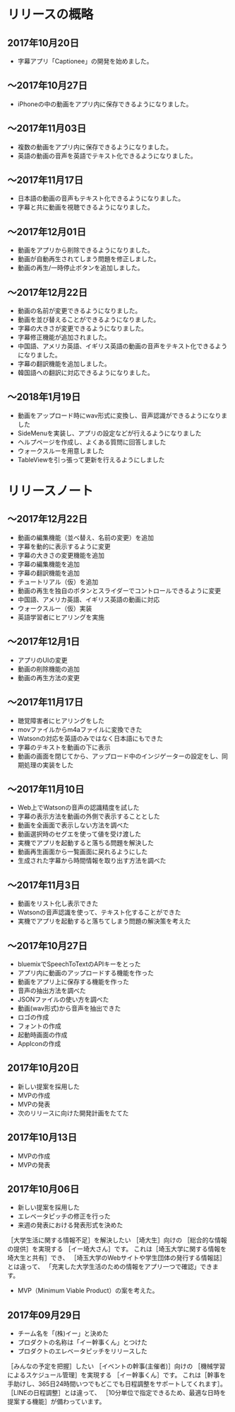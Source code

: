# リリースの概略

## 2017年10月20日
- 字幕アプリ「Captionee」の開発を始めました。
## 〜2017年10月27日
- iPhoneの中の動画をアプリ内に保存できるようになりました。
## 〜2017年11月03日
- 複数の動画をアプリ内に保存できるようになりました。
- 英語の動画の音声を英語でテキスト化できるようになりました。
## 〜2017年11月17日
- 日本語の動画の音声もテキスト化できるようになりました。
- 字幕と共に動画を視聴できるようになりました。
## 〜2017年12月01日
- 動画をアプリから削除できるようになりました。
- 動画が自動再生されてしまう問題を修正しました。
- 動画の再生/一時停止ボタンを追加しました。
## 〜2017年12月22日
- 動画の名前が変更できるようになりました。
- 動画を並び替えることができるようになりました。
- 字幕の大きさが変更できるようになりました。
- 字幕修正機能が追加されました。
- 中国語、アメリカ英語、イギリス英語の動画の音声をテキスト化できるようになりました。
- 字幕の翻訳機能を追加しました。
- 韓国語への翻訳に対応できるようになりました。
## 〜2018年1月19日
- 動画をアップロード時にwav形式に変換し、音声認識ができるようになりました
- SideMenuを実装し、アプリの設定などが行えるようになりました
- ヘルプページを作成し、よくある質問に回答しました
- ウォークスルーを用意しました
- TableViewを引っ張って更新を行えるようにしました


# リリースノート

## 〜2017年12月22日
- 動画の編集機能（並べ替え、名前の変更）を追加
- 字幕を動的に表示するように変更
- 字幕の大きさの変更機能を追加
- 字幕の編集機能を追加
- 字幕の翻訳機能を追加
- チュートリアル（仮）を追加
- 動画の再生を独自のボタンとスライダーでコントロールできるように変更
- 中国語、アメリカ英語、イギリス英語の動画に対応
- ウォークスルー（仮）実装
- 英語学習者にヒアリングを実施

## 〜2017年12月1日
- アプリのUIの変更
- 動画の削除機能の追加
- 動画の再生方法の変更


## 〜2017年11月17日
- 聴覚障害者にヒアリングをした
- movファイルからm4aファイルに変換できた
- Watsonの対応を英語のみではなく日本語にもできた
- 字幕のテキストを動画の下に表示
- 動画の画面を閉じてから、アップロード中のインジゲーターの設定をし、同期処理の実装をした


## 〜2017年11月10日
- Web上でWatsonの音声の認識精度を試した
- 字幕の表示方法を動画の外側で表示することとした
- 動画を全画面で表示しない方法を調べた
- 動画選択時のセグエを使って値を受け渡した
- 実機でアプリを起動すると落ちる問題を解決した
- 動画再生画面から一覧画面に戻れるようにした
- 生成された字幕から時間情報を取り出す方法を調べた


## 〜2017年11月3日
- 動画をリスト化し表示できた
- Watsonの音声認識を使って、テキスト化することができた
- 実機でアプリを起動すると落ちてしまう問題の解決策を考えた


## 〜2017年10月27日
- bluemixでSpeechToTextのAPIキーをとった
- アプリ内に動画のアップロードする機能を作った
- 動画をアプリ上に保存する機能を作った
- 音声の抽出方法を調べた
- JSONファイルの使い方を調べた
- 動画(wav形式)から音声を抽出できた
- ロゴの作成
- フォントの作成
- 起動時画面の作成
- AppIconの作成


## 2017年10月20日

- 新しい提案を採用した
- MVPの作成
- MVPの発表
- 次のリリースに向けた開発計画をたてた


## 2017年10月13日

- MVPの作成
- MVPの発表


## 2017年10月06日

- 新しい提案を採用した
- エレベータピッチの修正を行った
- 来週の発表における発表形式を決めた

［大学生活に関する情報不足］を解決したい
［埼大生］向けの
［総合的な情報の提供］を実現する
［イー埼大さん］です。
これは［埼玉大学に関する情報を埼大生と共有］でき、
［埼玉大学のWebサイトや学生団体の発行する情報誌］とは違って、
「充実した大学生活のための情報をアプリ一つで確認」できます。

- MVP（Minimum Viable Product）の案を考えた。


## 2017年09月29日

- チーム名を「(株)イー」と決めた
- プロダクトの名称は「イー幹事くん」とつけた
- プロダクトのエレベータピッチをリリースした

［みんなの予定を把握］したい
［イベントの幹事(主催者)］向けの
［機械学習によるスケジュール管理］を実現する
［イー幹事くん］です。
これは［幹事を手助けし、365日24時間いつでもどこでも日程調整をサポートしてくれます］。
［LINEの日程調整］とは違って、
［10分単位で指定できるため、最適な日時を提案する機能］が備わっています。
